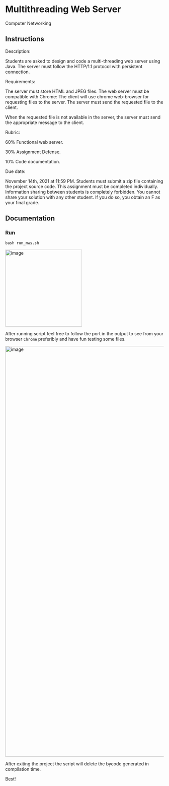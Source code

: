 # Multithreading Web Server
Computer Networking

## Instructions

Description:

Students are asked to design and code a multi-threading web server using Java. The server must follow the HTTP/1.1 protocol with persistent connection.

Requirements:

The server must store HTML and JPEG files. The web server must be compatible with Chrome: The client will use chrome web-browser for requesting files to the server. The server must send the requested file to the client. 

When the requested file is not available in the server, the server must send the appropriate message to the client.

Rubric:

60% Functional web server.

30% Assignment Defense.

10% Code documentation.

 Due date:

November 14th, 2021 at 11:59 PM. Students must submit a zip file containing the project source code. This assignment must be completed individually. Information sharing between students is completely forbidden. You cannot share your solution with any other student. If you do so, you obtain an F as your final grade.


## Documentation

### Run
```
bash run_mws.sh
```

<img width="244" alt="image" src="https://user-images.githubusercontent.com/45988719/141715144-67c83fac-f2a1-4c17-9b29-679c5db2638d.png">


After running script feel free to follow the port in the output to see from your browser `Chrome` preferibly and have fun testing some files.

<img width="1303" alt="image" src="https://user-images.githubusercontent.com/45988719/141715389-eb5717ac-80c0-472e-b633-0d7d864b1b85.png">

After exiting the project the script will delete the bycode generated in compilation time.

Best!
